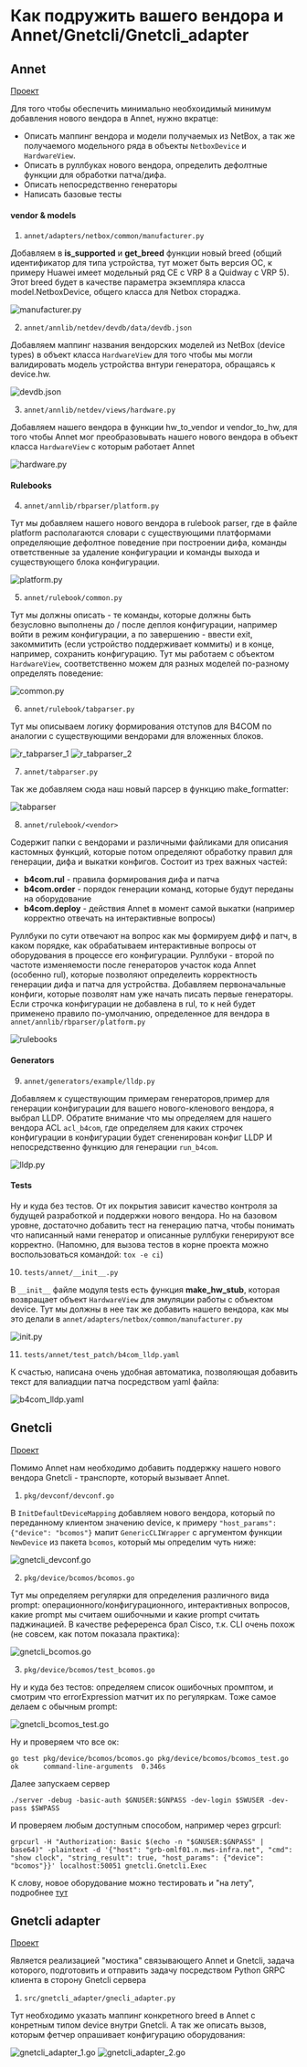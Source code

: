 # Как подружить вашего вендора и Annet/Gnetcli/Gnetcli_adapter

## Annet

[Проект](https://github.com/annetutil/annet)

Для того чтобы обеспечить минимально необхоидимый минимум добавления нового вендора в Annet, нужно вкратце:
- Описать маппинг вендора и модели получаемых из NetBox, а так же получаемого модельного ряда в объекты ```NetboxDevice``` и ```HardwareView```.
- Описать в руллбуках нового вендора, определить дефолтные функции для обработки патча/дифа.
- Описать непосредственно генераторы
- Написать базовые тесты

#### vendor & models

1) ```annet/adapters/netbox/common/manufacturer.py```

Добавляем в **is_supported** и **get_breed** функции новый breed (общий идентификатор для типа устройства, тут может быть версия ОС, к примеру Huawei имеет модельный ряд CE c VRP 8 а Quidway с VRP 5).
Этот breed будет в качестве параметра экземпляра класса model.NetboxDevice, общего класса для Netbox стораджа.

![manufacturer.py](manufacturer.png)

2) ```annet/annlib/netdev/devdb/data/devdb.json```

Добавляем маппинг названия вендорских моделей из NetBox (device types) в объект класса ```HardwareView``` для того чтобы мы могли валидировать модель устройства внтури генератора, обращаясь к device.hw.

![devdb.json](devdb.png)

3) ```annet/annlib/netdev/views/hardware.py```

Добавляем нашего вендора в функции hw_to_vendor и vendor_to_hw, для того чтобы Annet мог преобразовывать нашего нового вендора в объект класса ```HardwareView``` с которым работает Annet

![hardware.py](hardware.png)

#### Rulebooks

4) ```annet/annlib/rbparser/platform.py```

Тут мы добавляем нашего нового вендора в rulebook parser, где в файле platform располагаются словари с существующими платформами определяющие дефолтное поведение при построении дифа, команды ответственные за удаление конфигурации и команды выхода и существующего блока конфигурации.

![platform.py](platform.png)

5) ```annet/rulebook/common.py```

Тут мы должны описать - те команды, которые должны быть безусловно выполнены до / после деплоя конфигурации, например войти в режим конфигурации, а по завершению - ввести exit, закоммитить (если устройство поддерживает коммиты) и в конце, например, сохранить конфигурацию. 
Тут мы работаем с объектом ```HardwareView```, соответственно можем для разных моделей по-разному определять поведение:

![common.py](r_common.png)

6) ```annet/rulebook/tabparser.py```

Тут мы описываем логику формирования отступов для B4COM по аналогии с существующими вендорами для вложенных блоков.

![r_tabparser_1](r_tabparser_1.png) 
![r_tabparser_2](r_tabparser_2.png)

7) ```annet/tabparser.py```

Так же добавляем сюда наш новый парсер в функцию make_formatter:

![tabparser](tabparser.png)

8) ```annet/rulebook/<vendor>```

Содержит папки с вендорами и различными файликами для описания кастомных функций, которые потом определяют обработку правил для генерации, дифа и выкатки конфигов. 
Состоит из трех важных частей: 
- **b4com.rul** - правила формирования дифа и патча
- **b4com.order** - порядок генерации команд, которые будут переданы на оборудование
- **b4com.deploy** - действия Annet в момент самой выкатки (например корректно отвечать на интерактивные вопросы)

Руллбуки по сути отвечают на вопрос как мы формируем дифф и патч, в каком порядке, как обрабатываем интерактивные вопросы от оборудования в процессе его конфигурации. Руллбуки - второй по частоте изменяемости после генераторов участок кода Annet (особенно rul), которые позволяют определеить корректность генерации дифа и патча для устройства. Добавляем первоначальные конфиги, которые позволят нам уже начать писать первые генераторы. Если строчка конфигурации не добавлена в  rul, то к ней будет применено правило по-умолчанию, определенное для вендора в ```annet/annlib/rbparser/platform.py```

![rulebooks](rulebooks.png)

#### Generators

9) ```annet/generators/example/lldp.py```

Добавляем к существующим примерам генераторов,пример для генерации конфигурации для вашего нового-кленового вендора, я выбрал LLDP.
Обратите внимание что мы определяем для нашего вендора ACL ```acl_b4com```, где определяем для каких строчек конфигурации в конфигурации будет сгененирован конфиг LLDP
И непосредственно функцию для генерации ```run_b4com```.

![lldp.py](lldp.png)

#### Tests

Ну и куда без тестов. От их покрытия зависит качество контроля за будущей разработкой и поддержки нового вендора. Но на базовом уровне, достаточно добавить тест на генерацию патча, чтобы понимать что написанный нами генератор и описанные руллбуки генерируют все корректно. (Напомню, для вызова тестов в корне проекта можно воспользоваться командой: ```tox -e ci```)

10) ```tests/annet/__init__.py```

В ```__init__``` файле модуля tests есть функция **make_hw_stub**, которая возвращает объект ```HardwareView``` для эмуляции работы с объектом device. Тут мы должны в нее так же добавить нашего вендора, как мы это делали в ```annet/adapters/netbox/common/manufacturer.py```

![__init__.py](init_tests.png)

11) ```tests/annet/test_patch/b4com_lldp.yaml```

К счастью, написана очень удобная автоматика, позволяющая добавить текст для валиадции патча посредством yaml файла:

![b4com_lldp.yaml](test_patch_lldp.png)

## Gnetcli

[Проект](https://github.com/annetutil/gnetcli)

Помимо Annet нам необходимо добавить поддержку нашего нового вендора Gnetcli - транспорте, который вызывает Annet.

1) ```pkg/devconf/devconf.go```

В ```InitDefaultDeviceMapping``` добавляем нового вендора, который по переданному клиентом значению device, к примеру ```"host_params": {"device": "bcomos"}``` мапит ```GenericCLIWrapper``` с аргументом функции ```NewDevice``` из пакета ```bcomos```, который мы определим чуть ниже:

![gnetcli_devconf.go](gnetcli_devconf.png)

2) ```pkg/device/bcomos/bcomos.go```

Тут мы определяем регулярки для определения различного вида prompt: операционного/конфигурационного, интерактивных вопросов, какие prompt мы считаем ошибочными и какие prompt считать паджинацией. В качестве рефереренса брал Cisco, т.к. CLI очень похож (не совсем, как потом показала практика):

![gnetcli_bcomos.go](gnetcli_bcomos.png)

3) ```pkg/device/bcomos/test_bcomos.go```

Ну и куда без тестов: определяем список ошибочных промптом, и смотрим что errorExpression матчит их по регуляркам. Тоже самое делаем с обычным prompt:

![gnetcli_bcomos_test.go](gnetcli_bcomos_test.png)

Ну и проверяем что все ок:
```
go test pkg/device/bcomos/bcomos.go pkg/device/bcomos/bcomos_test.go
ok  	command-line-arguments	0.346s
```

Далее запускаем сервер 

```./server -debug -basic-auth $GNUSER:$GNPASS -dev-login $SWUSER -dev-pass $SWPASS```

И проверяем любым доступным способом, например через grpcurl:

```
grpcurl -H "Authorization: Basic $(echo -n "$GNUSER:$GNPASS" | base64)" -plaintext -d '{"host": "grb-omlf01.n.mws-infra.net", "cmd": "show clock", "string_result": true, "host_params": {"device": "bcomos"}}' localhost:50051 gnetcli.Gnetcli.Exec
```
К слову, новое оборудование можно тестировать и "на лету", подробнее [тут](https://annetutil.github.io/gnetcli/new_device/)

## Gnetcli adapter

[Проект](https://github.com/annetutil/gnetcli_adapter/)

Является реализацией "мостика" связывающего Annet и Gnetcli, задача которого, подготовить и отправить задачу посредством Python GRPC клиента в сторону Gnetcli сервера

1) ```src/gnetcli_adapter/gnecli_adapter.py```

Тут необходимо указать маппинг конкретного breed в Annet с конретным типом device внутри Gnetcli. А так же описать вызов, которым фетчер опрашивает конфигурацию оборудования:

![gnetcli_adapter_1.go](gnetcli_adapter_1.png)
![gnetcli_adapter_2.go](gnetcli_adapter_2.png)